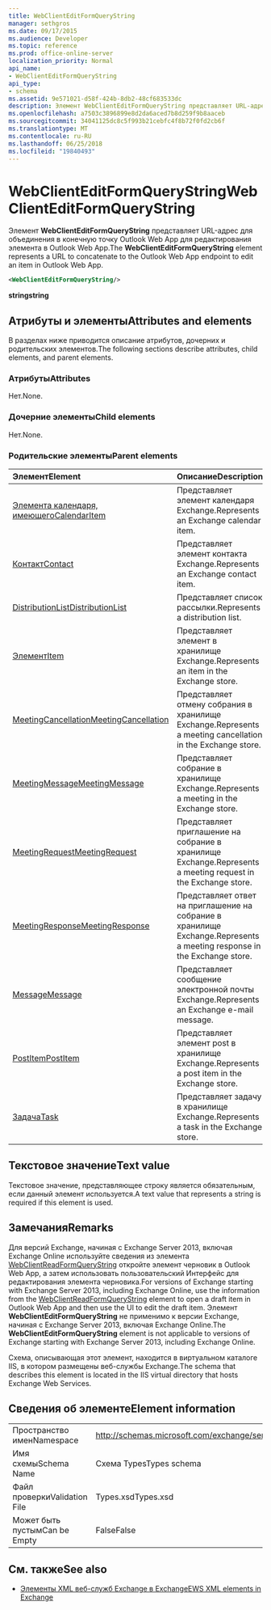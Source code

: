 ```yaml
---
title: WebClientEditFormQueryString
manager: sethgros
ms.date: 09/17/2015
ms.audience: Developer
ms.topic: reference
ms.prod: office-online-server
localization_priority: Normal
api_name:
- WebClientEditFormQueryString
api_type:
- schema
ms.assetid: 9e571021-d58f-424b-8db2-48cf683533dc
description: Элемент WebClientEditFormQueryString представляет URL-адрес для объединения в конечную точку Outlook Web App для редактирования элемента в Outlook Web App.
ms.openlocfilehash: a7503c3896899e8d2da6aced7b8d259f9b8aaceb
ms.sourcegitcommit: 34041125dc8c5f993b21cebfc4f8b72f0fd2cb6f
ms.translationtype: MT
ms.contentlocale: ru-RU
ms.lasthandoff: 06/25/2018
ms.locfileid: "19840493"
---
```

# <a name="webclienteditformquerystring"></a><span data-ttu-id="3a266-103">WebClientEditFormQueryString</span><span class="sxs-lookup"><span data-stu-id="3a266-103">WebClientEditFormQueryString</span></span>

<span data-ttu-id="3a266-104">Элемент **WebClientEditFormQueryString** представляет URL-адрес для объединения в конечную точку Outlook Web App для редактирования элемента в Outlook Web App.</span><span class="sxs-lookup"><span data-stu-id="3a266-104">The **WebClientEditFormQueryString** element represents a URL to concatenate to the Outlook Web App endpoint to edit an item in Outlook Web App.</span></span> 
  
```XML
<WebClientEditFormQueryString/>
```

 <span data-ttu-id="3a266-105">**string**</span><span class="sxs-lookup"><span data-stu-id="3a266-105">**string**</span></span>
## <a name="attributes-and-elements"></a><span data-ttu-id="3a266-106">Атрибуты и элементы</span><span class="sxs-lookup"><span data-stu-id="3a266-106">Attributes and elements</span></span>

<span data-ttu-id="3a266-107">В разделах ниже приводится описание атрибутов, дочерних и родительских элементов.</span><span class="sxs-lookup"><span data-stu-id="3a266-107">The following sections describe attributes, child elements, and parent elements.</span></span>
  
### <a name="attributes"></a><span data-ttu-id="3a266-108">Атрибуты</span><span class="sxs-lookup"><span data-stu-id="3a266-108">Attributes</span></span>

<span data-ttu-id="3a266-109">Нет.</span><span class="sxs-lookup"><span data-stu-id="3a266-109">None.</span></span>
  
### <a name="child-elements"></a><span data-ttu-id="3a266-110">Дочерние элементы</span><span class="sxs-lookup"><span data-stu-id="3a266-110">Child elements</span></span>

<span data-ttu-id="3a266-111">Нет.</span><span class="sxs-lookup"><span data-stu-id="3a266-111">None.</span></span>
  
### <a name="parent-elements"></a><span data-ttu-id="3a266-112">Родительские элементы</span><span class="sxs-lookup"><span data-stu-id="3a266-112">Parent elements</span></span>

|<span data-ttu-id="3a266-113">**Элемент**</span><span class="sxs-lookup"><span data-stu-id="3a266-113">**Element**</span></span>|<span data-ttu-id="3a266-114">**Описание**</span><span class="sxs-lookup"><span data-stu-id="3a266-114">**Description**</span></span>|
|:-----|:-----|
|[<span data-ttu-id="3a266-115">Элемента календаря, имеющего</span><span class="sxs-lookup"><span data-stu-id="3a266-115">CalendarItem</span></span>](calendaritem.md) <br/> |<span data-ttu-id="3a266-116">Представляет элемент календаря Exchange.</span><span class="sxs-lookup"><span data-stu-id="3a266-116">Represents an Exchange calendar item.</span></span>  <br/> |
|[<span data-ttu-id="3a266-117">Контакт</span><span class="sxs-lookup"><span data-stu-id="3a266-117">Contact</span></span>](contact.md) <br/> |<span data-ttu-id="3a266-118">Представляет элемент контакта Exchange.</span><span class="sxs-lookup"><span data-stu-id="3a266-118">Represents an Exchange contact item.</span></span>  <br/> |
|[<span data-ttu-id="3a266-119">DistributionList</span><span class="sxs-lookup"><span data-stu-id="3a266-119">DistributionList</span></span>](distributionlist.md) <br/> |<span data-ttu-id="3a266-120">Представляет список рассылки.</span><span class="sxs-lookup"><span data-stu-id="3a266-120">Represents a distribution list.</span></span>  <br/> |
|[<span data-ttu-id="3a266-121">Элемент</span><span class="sxs-lookup"><span data-stu-id="3a266-121">Item</span></span>](item.md) <br/> |<span data-ttu-id="3a266-122">Представляет элемент в хранилище Exchange.</span><span class="sxs-lookup"><span data-stu-id="3a266-122">Represents an item in the Exchange store.</span></span>  <br/> |
|[<span data-ttu-id="3a266-123">MeetingCancellation</span><span class="sxs-lookup"><span data-stu-id="3a266-123">MeetingCancellation</span></span>](meetingcancellation.md) <br/> |<span data-ttu-id="3a266-124">Представляет отмену собрания в хранилище Exchange.</span><span class="sxs-lookup"><span data-stu-id="3a266-124">Represents a meeting cancellation in the Exchange store.</span></span>  <br/> |
|[<span data-ttu-id="3a266-125">MeetingMessage</span><span class="sxs-lookup"><span data-stu-id="3a266-125">MeetingMessage</span></span>](meetingmessage.md) <br/> |<span data-ttu-id="3a266-126">Представляет собрание в хранилище Exchange.</span><span class="sxs-lookup"><span data-stu-id="3a266-126">Represents a meeting in the Exchange store.</span></span>  <br/> |
|[<span data-ttu-id="3a266-127">MeetingRequest</span><span class="sxs-lookup"><span data-stu-id="3a266-127">MeetingRequest</span></span>](meetingrequest.md) <br/> |<span data-ttu-id="3a266-128">Представляет приглашение на собрание в хранилище Exchange.</span><span class="sxs-lookup"><span data-stu-id="3a266-128">Represents a meeting request in the Exchange store.</span></span>  <br/> |
|[<span data-ttu-id="3a266-129">MeetingResponse</span><span class="sxs-lookup"><span data-stu-id="3a266-129">MeetingResponse</span></span>](meetingresponse.md) <br/> |<span data-ttu-id="3a266-130">Представляет ответ на приглашение на собрание в хранилище Exchange.</span><span class="sxs-lookup"><span data-stu-id="3a266-130">Represents a meeting response in the Exchange store.</span></span>  <br/> |
|[<span data-ttu-id="3a266-131">Message</span><span class="sxs-lookup"><span data-stu-id="3a266-131">Message</span></span>](message-ex15websvcsotherref.md) <br/> |<span data-ttu-id="3a266-132">Представляет сообщение электронной почты Exchange.</span><span class="sxs-lookup"><span data-stu-id="3a266-132">Represents an Exchange e-mail message.</span></span>  <br/> |
|[<span data-ttu-id="3a266-133">PostItem</span><span class="sxs-lookup"><span data-stu-id="3a266-133">PostItem</span></span>](postitem.md) <br/> |<span data-ttu-id="3a266-134">Представляет элемент post в хранилище Exchange.</span><span class="sxs-lookup"><span data-stu-id="3a266-134">Represents a post item in the Exchange store.</span></span>  <br/> |
|[<span data-ttu-id="3a266-135">Задача</span><span class="sxs-lookup"><span data-stu-id="3a266-135">Task</span></span>](task.md) <br/> |<span data-ttu-id="3a266-136">Представляет задачу в хранилище Exchange.</span><span class="sxs-lookup"><span data-stu-id="3a266-136">Represents a task in the Exchange store.</span></span>  <br/> |
   
## <a name="text-value"></a><span data-ttu-id="3a266-137">Текстовое значение</span><span class="sxs-lookup"><span data-stu-id="3a266-137">Text value</span></span>

<span data-ttu-id="3a266-138">Текстовое значение, представляющее строку является обязательным, если данный элемент используется.</span><span class="sxs-lookup"><span data-stu-id="3a266-138">A text value that represents a string is required if this element is used.</span></span>
  
## <a name="remarks"></a><span data-ttu-id="3a266-139">Замечания</span><span class="sxs-lookup"><span data-stu-id="3a266-139">Remarks</span></span>

<span data-ttu-id="3a266-140">Для версий Exchange, начиная с Exchange Server 2013, включая Exchange Online используйте сведения из элемента [WebClientReadFormQueryString](webclientreadformquerystring.md) откройте элемент черновик в Outlook Web App, а затем использовать пользовательский Интерфейс для редактирования элемента черновика.</span><span class="sxs-lookup"><span data-stu-id="3a266-140">For versions of Exchange starting with Exchange Server 2013, including Exchange Online, use the information from the [WebClientReadFormQueryString](webclientreadformquerystring.md) element to open a draft item in Outlook Web App and then use the UI to edit the draft item.</span></span> <span data-ttu-id="3a266-141">Элемент **WebClientEditFormQueryString** не применимо к версии Exchange, начиная с Exchange Server 2013, включая Exchange Online.</span><span class="sxs-lookup"><span data-stu-id="3a266-141">The **WebClientEditFormQueryString** element is not applicable to versions of Exchange starting with Exchange Server 2013, including Exchange Online.</span></span> 
  
<span data-ttu-id="3a266-142">Схема, описывающая этот элемент, находится в виртуальном каталоге IIS, в котором размещены веб-службы Exchange.</span><span class="sxs-lookup"><span data-stu-id="3a266-142">The schema that describes this element is located in the IIS virtual directory that hosts Exchange Web Services.</span></span>
  
## <a name="element-information"></a><span data-ttu-id="3a266-143">Сведения об элементе</span><span class="sxs-lookup"><span data-stu-id="3a266-143">Element information</span></span>

|||
|:-----|:-----|
|<span data-ttu-id="3a266-144">Пространство имен</span><span class="sxs-lookup"><span data-stu-id="3a266-144">Namespace</span></span>  <br/> |http://schemas.microsoft.com/exchange/services/2006/types  <br/> |
|<span data-ttu-id="3a266-145">Имя схемы</span><span class="sxs-lookup"><span data-stu-id="3a266-145">Schema Name</span></span>  <br/> |<span data-ttu-id="3a266-146">Схема Types</span><span class="sxs-lookup"><span data-stu-id="3a266-146">Types schema</span></span>  <br/> |
|<span data-ttu-id="3a266-147">Файл проверки</span><span class="sxs-lookup"><span data-stu-id="3a266-147">Validation File</span></span>  <br/> |<span data-ttu-id="3a266-148">Types.xsd</span><span class="sxs-lookup"><span data-stu-id="3a266-148">Types.xsd</span></span>  <br/> |
|<span data-ttu-id="3a266-149">Может быть пустым</span><span class="sxs-lookup"><span data-stu-id="3a266-149">Can be Empty</span></span>  <br/> |<span data-ttu-id="3a266-150">False</span><span class="sxs-lookup"><span data-stu-id="3a266-150">False</span></span>  <br/> |
   
## <a name="see-also"></a><span data-ttu-id="3a266-151">См. также</span><span class="sxs-lookup"><span data-stu-id="3a266-151">See also</span></span>



- [<span data-ttu-id="3a266-152">Элементы XML веб-служб Exchange в Exchange</span><span class="sxs-lookup"><span data-stu-id="3a266-152">EWS XML elements in Exchange</span></span>](ews-xml-elements-in-exchange.md)

